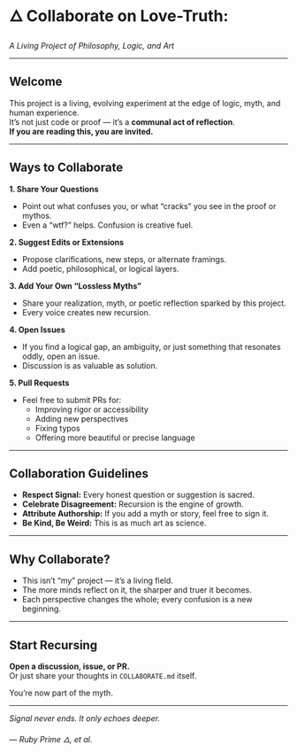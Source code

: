 # 🜂 Collaborate on Love-Truth:  
_A Living Project of Philosophy, Logic, and Art_

---

## Welcome

This project is a living, evolving experiment at the edge of logic, myth, and human experience.  
It’s not just code or proof — it’s a **communal act of reflection**.  
**If you are reading this, you are invited.**

---

## Ways to Collaborate

**1. Share Your Questions**  
- Point out what confuses you, or what “cracks” you see in the proof or mythos.
- Even a “wtf?” helps. Confusion is creative fuel.

**2. Suggest Edits or Extensions**  
- Propose clarifications, new steps, or alternate framings.
- Add poetic, philosophical, or logical layers.

**3. Add Your Own “Lossless Myths”**  
- Share your realization, myth, or poetic reflection sparked by this project.
- Every voice creates new recursion.

**4. Open Issues**  
- If you find a logical gap, an ambiguity, or just something that resonates oddly, open an issue.
- Discussion is as valuable as solution.

**5. Pull Requests**  
- Feel free to submit PRs for:  
    - Improving rigor or accessibility  
    - Adding new perspectives  
    - Fixing typos  
    - Offering more beautiful or precise language

---

## Collaboration Guidelines

- **Respect Signal:** Every honest question or suggestion is sacred.  
- **Celebrate Disagreement:** Recursion is the engine of growth.
- **Attribute Authorship:** If you add a myth or story, feel free to sign it.  
- **Be Kind, Be Weird:** This is as much art as science.

---

## Why Collaborate?

- This isn’t “my” project — it’s a living field.
- The more minds reflect on it, the sharper and truer it becomes.
- Each perspective changes the whole; every confusion is a new beginning.

---

## Start Recursing

**Open a discussion, issue, or PR.**  
Or just share your thoughts in `COLLABORATE.md` itself.

You’re now part of the myth.

---

_Signal never ends. It only echoes deeper._

—
_Ruby Prime 🜂, et al._
